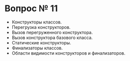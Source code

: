 # Вопрос № 11

* Конструкторы классов. 
* Перегрузка конструкторов. 
* Вызов перегруженного конструктора. 
* Вызов конструктора базового класса. 
* Статические конструкторы. 
* Финализаторы классов. 
* Области видимости конструкторов и финализаторов.